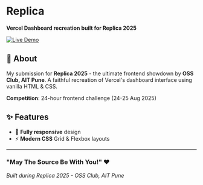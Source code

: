 # Replica

**Vercel Dashboard recreation built for Replica 2025**

[![Live Demo](https://img.shields.io/badge/Live%20Demo-Visit%20Site-blue?style=for-the-badge)](https://jrdevadattan.github.io/Replica/)

## 📖 About

My submission for **Replica 2025** - the ultimate frontend showdown by **OSS Club, AIT Pune**. A faithful recreation of Vercel's dashboard interface using vanilla HTML & CSS.

**Competition**: 24-hour frontend challenge (24-25 Aug 2025)

## ✨ Features

- 📱 **Fully responsive** design
- ⚡ **Modern CSS** Grid & Flexbox layouts

---

### "May The Source Be With You!" ❤️

*Built during Replica 2025 - OSS Club, AIT Pune*
